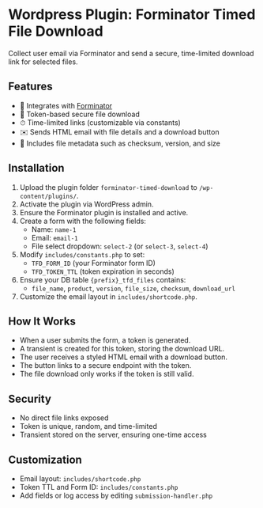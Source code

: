 
# Wordpress Plugin: Forminator Timed File Download

Collect user email via Forminator and send a secure, time-limited download link for selected files.

## Features

- 📄 Integrates with [Forminator](https://wordpress.org/plugins/forminator/)
- 🔐 Token-based secure file download
- ⏱ Time-limited links (customizable via constants)
- ✉️ Sends HTML email with file details and a download button
- 🧾 Includes file metadata such as checksum, version, and size

## Installation

1. Upload the plugin folder `forminator-timed-download` to `/wp-content/plugins/`.
2. Activate the plugin via WordPress admin.
3. Ensure the Forminator plugin is installed and active.
4. Create a form with the following fields:
   - Name: `name-1`
   - Email: `email-1`
   - File select dropdown: `select-2` (or `select-3`, `select-4`)
5. Modify `includes/constants.php` to set:
   - `TFD_FORM_ID` (your Forminator form ID)
   - `TFD_TOKEN_TTL` (token expiration in seconds)
6. Ensure your DB table `{prefix}_tfd_files` contains:
   - `file_name`, `product`, `version`, `file_size`, `checksum`, `download_url`
7. Customize the email layout in `includes/shortcode.php`.

## How It Works

- When a user submits the form, a token is generated.
- A transient is created for this token, storing the download URL.
- The user receives a styled HTML email with a download button.
- The button links to a secure endpoint with the token.
- The file download only works if the token is still valid.

## Security

- No direct file links exposed
- Token is unique, random, and time-limited
- Transient stored on the server, ensuring one-time access

## Customization

- Email layout: `includes/shortcode.php`
- Token TTL and Form ID: `includes/constants.php`
- Add fields or log access by editing `submission-handler.php`
